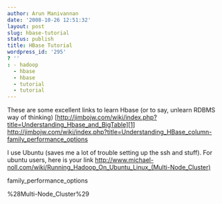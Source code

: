 ```yaml
---
author: Arun Manivannan
date: '2008-10-26 12:51:32'
layout: post
slug: hbase-tutorial
status: publish
title: HBase Tutorial
wordpress_id: '295'
? ''
: - hadoop
  - hbase
  - hbase
  - tutorial
  - tutorial
---
```


These are some excellent links to learn Hbase (or to say, unlearn RDBMS way of
thinking)
[http://jimbojw.com/wiki/index.php?title=Understanding_Hbase_and_BigTable][1]
[http://jimbojw.com/wiki/index.php?title=Understanding_HBase_column-
family_performance_options][2]

I use Ubuntu (saves me a lot of trouble setting up the ssh and stuff). For
ubuntu users, here is your link [http://www.michael-
noll.com/wiki/Running_Hadoop_On_Ubuntu_Linux_(Multi-Node_Cluster)][3]

   [1]:
http://jimbojw.com/wiki/index.php?title=Understanding_Hbase_and_BigTable

   [2]: http://jimbojw.com/wiki/index.php?title=Understanding_HBase_column-
family_performance_options

   [3]: http://www.michael-noll.com/wiki/Running_Hadoop_On_Ubuntu_Linux_
%28Multi-Node_Cluster%29

